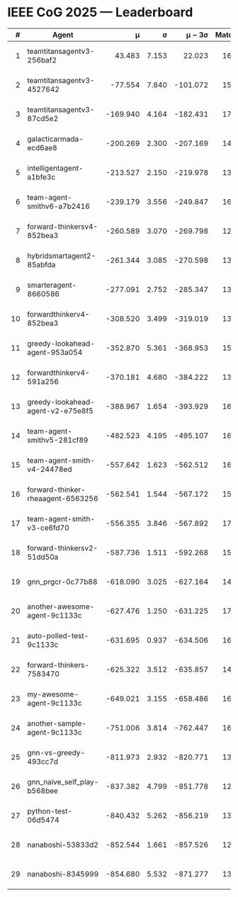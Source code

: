 # IEEE CoG 2025 — Leaderboard

| # | Agent | μ | σ | μ − 3σ | Matches | Updated |
|---:|---|---:|---:|---:|---:|---|
| 1 | teamtitansagentv3-256baf2 | 43.483 | 7.153 | 22.023 | 16636 | 2025-08-23 18:08 |
| 2 | teamtitansagentv3-4527642 | -77.554 | 7.840 | -101.072 | 15990 | 2025-08-23 18:08 |
| 3 | teamtitansagentv3-87cd5e2 | -169.940 | 4.164 | -182.431 | 17286 | 2025-08-23 18:08 |
| 4 | galacticarmada-ecd6ae8 | -200.269 | 2.300 | -207.169 | 14980 | 2025-08-23 18:08 |
| 5 | intelligentagent-a1bfe3c | -213.527 | 2.150 | -219.978 | 13560 | 2025-08-23 18:08 |
| 6 | team-agent-smithv6-a7b2416 | -239.179 | 3.556 | -249.847 | 16120 | 2025-08-23 18:08 |
| 7 | forward-thinkersv4-852bea3 | -260.589 | 3.070 | -269.798 | 12998 | 2025-08-23 18:08 |
| 8 | hybridsmartagent2-85abfda | -261.344 | 3.085 | -270.598 | 13963 | 2025-08-23 18:08 |
| 9 | smarteragent-8660586 | -277.091 | 2.752 | -285.347 | 13894 | 2025-08-23 18:08 |
| 10 | forwardthinkerv4-852bea3 | -308.520 | 3.499 | -319.019 | 13300 | 2025-08-23 18:08 |
| 11 | greedy-lookahead-agent-953a054 | -352.870 | 5.361 | -368.953 | 15350 | 2025-08-23 18:08 |
| 12 | forwardthinkerv4-591a256 | -370.181 | 4.680 | -384.222 | 13401 | 2025-08-23 18:08 |
| 13 | greedy-lookahead-agent-v2-e75e8f5 | -388.967 | 1.654 | -393.929 | 16130 | 2025-08-23 18:08 |
| 14 | team-agent-smithv5-281cf89 | -482.523 | 4.195 | -495.107 | 16060 | 2025-08-23 18:08 |
| 15 | team-agent-smith-v4-24478ed | -557.642 | 1.623 | -562.512 | 16722 | 2025-08-23 18:08 |
| 16 | forward-thinker-rheaagent-6563256 | -562.541 | 1.544 | -567.172 | 15448 | 2025-08-23 18:08 |
| 17 | team-agent-smith-v3-ce6fd70 | -556.355 | 3.846 | -567.892 | 17242 | 2025-08-23 18:08 |
| 18 | forward-thinkersv2-51dd50a | -587.736 | 1.511 | -592.268 | 15888 | 2025-08-23 18:08 |
| 19 | gnn_prgcr-0c77b88 | -618.090 | 3.025 | -627.164 | 14520 | 2025-08-23 18:08 |
| 20 | another-awesome-agent-9c1133c | -627.476 | 1.250 | -631.225 | 17020 | 2025-08-23 18:08 |
| 21 | auto-polled-test-9c1133c | -631.695 | 0.937 | -634.506 | 16420 | 2025-08-23 18:08 |
| 22 | forward-thinkers-7583470 | -625.322 | 3.512 | -635.857 | 14960 | 2025-08-23 18:08 |
| 23 | my-awesome-agent-9c1133c | -649.021 | 3.155 | -658.486 | 16200 | 2025-08-23 18:08 |
| 24 | another-sample-agent-9c1133c | -751.006 | 3.814 | -762.447 | 16400 | 2025-08-23 18:08 |
| 25 | gnn-vs-greedy-493cc7d | -811.973 | 2.932 | -820.771 | 13100 | 2025-08-23 18:08 |
| 26 | gnn_naive_self_play-b568bee | -837.382 | 4.799 | -851.778 | 12920 | 2025-08-23 18:08 |
| 27 | python-test-06d5474 | -840.432 | 5.262 | -856.219 | 13190 | 2025-08-23 18:08 |
| 28 | nanaboshi-53833d2 | -852.544 | 1.661 | -857.526 | 12460 | 2025-08-23 18:08 |
| 29 | nanaboshi-8345999 | -854.680 | 5.532 | -871.277 | 13710 | 2025-08-23 18:08 |

